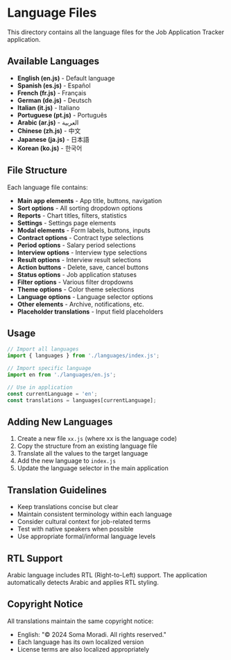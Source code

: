 # Language Files

This directory contains all the language files for the Job Application Tracker application.

## Available Languages

- **English (en.js)** - Default language
- **Spanish (es.js)** - Español
- **French (fr.js)** - Français
- **German (de.js)** - Deutsch
- **Italian (it.js)** - Italiano
- **Portuguese (pt.js)** - Português
- **Arabic (ar.js)** - العربية
- **Chinese (zh.js)** - 中文
- **Japanese (ja.js)** - 日本語
- **Korean (ko.js)** - 한국어

## File Structure

Each language file contains:
- **Main app elements** - App title, buttons, navigation
- **Sort options** - All sorting dropdown options
- **Reports** - Chart titles, filters, statistics
- **Settings** - Settings page elements
- **Modal elements** - Form labels, buttons, inputs
- **Contract options** - Contract type selections
- **Period options** - Salary period selections
- **Interview options** - Interview type selections
- **Result options** - Interview result selections
- **Action buttons** - Delete, save, cancel buttons
- **Status options** - Job application statuses
- **Filter options** - Various filter dropdowns
- **Theme options** - Color theme selections
- **Language options** - Language selector options
- **Other elements** - Archive, notifications, etc.
- **Placeholder translations** - Input field placeholders

## Usage

```javascript
// Import all languages
import { languages } from './languages/index.js';

// Import specific language
import en from './languages/en.js';

// Use in application
const currentLanguage = 'en';
const translations = languages[currentLanguage];
```

## Adding New Languages

1. Create a new file `xx.js` (where xx is the language code)
2. Copy the structure from an existing language file
3. Translate all the values to the target language
4. Add the new language to `index.js`
5. Update the language selector in the main application

## Translation Guidelines

- Keep translations concise but clear
- Maintain consistent terminology within each language
- Consider cultural context for job-related terms
- Test with native speakers when possible
- Use appropriate formal/informal language levels

## RTL Support

Arabic language includes RTL (Right-to-Left) support. The application automatically detects Arabic and applies RTL styling.

## Copyright Notice

All translations maintain the same copyright notice:
- English: "© 2024 Soma Moradi. All rights reserved."
- Each language has its own localized version
- License terms are also localized appropriately 